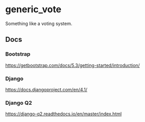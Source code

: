 # generic_vote

Something like a voting system.

## Docs

### Bootstrap

<https://getbootstrap.com/docs/5.3/getting-started/introduction/>

### Django

<https://docs.djangoproject.com/en/4.1/>

### Django Q2

<https://django-q2.readthedocs.io/en/master/index.html>
